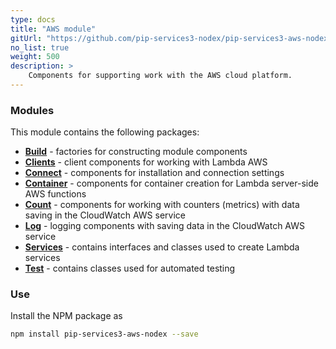 ```yaml
---
type: docs
title: "AWS module"
gitUrl: "https://github.com/pip-services3-nodex/pip-services3-aws-nodex"
no_list: true
weight: 500
description: > 
    Components for supporting work with the AWS cloud platform.
---
```



### Modules

This module contains the following packages:

- [**Build**](build) - factories for constructing module components
- [**Clients**](clients) - client components for working with Lambda AWS
- [**Connect**](connect) - components for installation and connection settings
- [**Container**](containers) - components for container creation for Lambda server-side AWS functions
- [**Count**](count) - components for working with counters (metrics) with data saving in the CloudWatch AWS service
- [**Log**](log) - logging components with saving data in the CloudWatch AWS service
- [**Services**](services) - contains interfaces and classes used to create Lambda services
- [**Test**](test) - contains classes used for automated testing

### Use

Install the NPM package as
```bash
npm install pip-services3-aws-nodex --save
```
